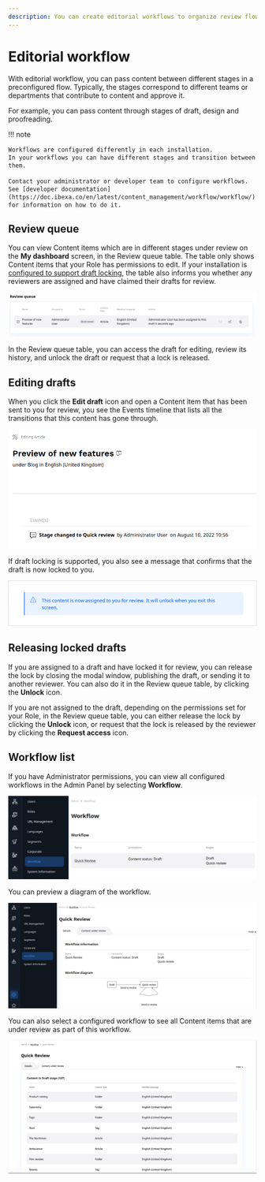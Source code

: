 ```yaml
---
description: You can create editorial workflows to organize review flows for different content needs.
---
```


# Editorial workflow

With editorial workflow, you can pass content between different stages in a preconfigured flow.
Typically, the stages correspond to different teams or departments that contribute to content
and approve it.

For example, you can pass content through stages of draft, design and proofreading.

!!! note

    Workflows are configured differently in each installation.
    In your workflows you can have different stages and transition between them.

    Contact your administrator or developer team to configure workflows.
    See [developer documentation](https://doc.ibexa.co/en/latest/content_management/workflow/workflow/) for information on how to do it.

## Review queue

You can view Content items which are in different stages under review on the 
**My dashboard** screen, in the Review queue table.
The table only shows Content items that your Role has permissions to edit.
If your installation is [configured to support draft locking](https://doc.ibexa.co/en/latest/content_management/workflow/workflow/#draft-locking), 
the table also informs you whether any reviewers are assigned and have claimed 
their drafts for review.

![Review queue in the dashboard](img/dashboard_review_queue.png)

In the Review queue table, you can access the draft for editing, review its history, 
and unlock the draft or request that a lock is released.

## Editing drafts

When you click the **Edit draft** icon and open a Content item that has been sent 
to you for review, you see the Events timeline that lists all the transitions 
that this content has gone through.

![Events timeline](img/workflow_events_timeline.png)

If draft locking is supported, you also see a message that confirms that the draft is now locked to you.

![Draft assignment message](img/lock_message.png)

## Releasing locked drafts

If you are assigned to a draft and have locked it for review, you can release 
the lock by closing the modal window, publishing the draft, or sending it to 
another reviewer.
You can also do it in the Review queue table, by clicking the **Unlock** icon.

If you are not assigned to the draft, depending on the permissions set for your 
Role, in the Review queue table, you can either release the lock by clicking 
the **Unlock** icon, or request that the lock is released by the reviewer 
by clicking the **Request access** icon.

## Workflow list

If you have Administrator permissions, you can view all configured workflows in the Admin Panel by selecting **Workflow**.

![Workflow in Admin Panel](img/workflow_panel.png)

You can preview a diagram of the workflow.

![Workflow diagram](img/workflow_diagram.png)

You can also select a configured workflow to see all Content items that are under 
review as part of this workflow.

![Content under review](img/workflow_content_under_review.png)

